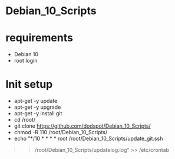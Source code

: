 # Debian_10_Scripts

# requirements
- Debian 10
- root login

# Init setup
- apt-get -y update
- apt-get -y upgrade
- apt-get -y install git
- cd /root/
- git clone https://github.com/dodspot/Debian_10_Scripts/
- chmod -R 110 /root/Debian_10_Scripts/
- echo "*/10 *  * * *   root    /root/Debian_10_Scripts/update_git.ssh 

>> /root/Debian_10_Scripts/updatelog.log" >> /etc/crontab

